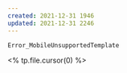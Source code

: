 ```yaml
---
created: 2021-12-31 1946
updated: 2021-12-31 2246
---
```

```python
Error_MobileUnsupportedTemplate
```
<% tp.file.cursor(0) %>